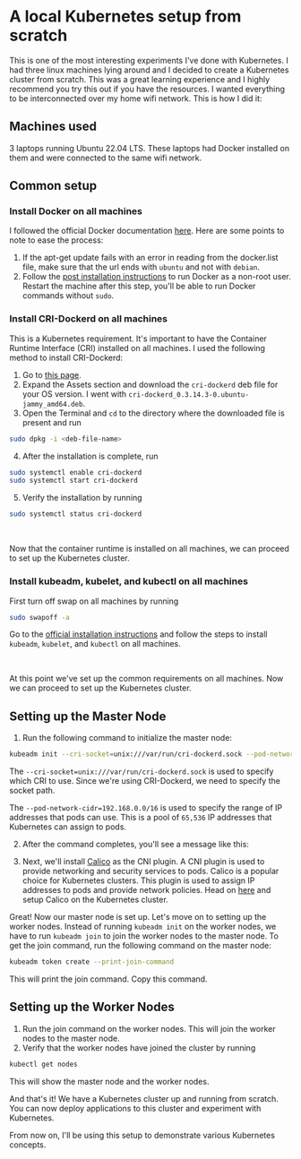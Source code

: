 # A local Kubernetes setup from scratch

This is one of the most interesting experiments I've done with Kubernetes. I had three linux machines lying around and I decided to create a Kubernetes cluster from scratch. This was a great learning experience and I highly recommend you try this out if you have the resources. I wanted everything to be interconnected over my home wifi network. This is how I did it:

## Machines used

3 laptops running Ubuntu 22.04 LTS. These laptops had Docker installed on them and were connected to the same wifi network.

## Common setup

### Install Docker on all machines

I followed the official Docker documentation [here](https://docs.docker.com/engine/install/ubuntu/). Here are some points to note to ease the process:

1. If the apt-get update fails with an error in reading from the docker.list file, make sure that the url ends with `ubuntu` and not with `debian`. 
2. Follow the [post installation instructions](https://docs.docker.com/engine/install/linux-postinstall/) to run Docker as a non-root user. Restart the machine after this step, you'll be able to run Docker commands without `sudo`.

### Install CRI-Dockerd on all machines

This is a Kubernetes requirement. It's important to have the Container Runtime Interface (CRI) installed on all machines. I used the following method to install CRI-Dockerd:

1. Go to [this page](https://github.com/Mirantis/cri-dockerd/releases). 
2. Expand the Assets section and download the `cri-dockerd` deb file for your OS version. I went with `cri-dockerd_0.3.14.3-0.ubuntu-jammy_amd64.deb`. 
3. Open the Terminal and `cd` to the directory where the downloaded file is present and run 

```bash
sudo dpkg -i <deb-file-name>
```
4. After the installation is complete, run 

```bash
sudo systemctl enable cri-dockerd
sudo systemctl start cri-dockerd
```
5. Verify the installation by running 

```bash
sudo systemctl status cri-dockerd
```


<br>

Now that the container runtime is installed on all machines, we can proceed to set up the Kubernetes cluster.

### Install kubeadm, kubelet, and kubectl on all machines

First turn off swap on all machines by running 

```bash
sudo swapoff -a
```

Go to the [official installation instructions](https://kubernetes.io/docs/setup/production-environment/tools/kubeadm/install-kubeadm/#installing-kubeadm-kubelet-and-kubectl) and follow the steps to install `kubeadm`, `kubelet`, and `kubectl` on all machines.


<br>

At this point we've set up the common requirements on all machines. Now we can proceed to set up the Kubernetes cluster.


## Setting up the Master Node

1. Run the following command to initialize the master node:

```bash
kubeadm init --cri-socket=unix:///var/run/cri-dockerd.sock --pod-network-cidr=192.168.0.0/16
``` 

The `--cri-socket=unix:///var/run/cri-dockerd.sock` is used to specify which CRI to use. Since we're using CRI-Dockerd, we need to specify the socket path. 

The `--pod-network-cidr=192.168.0.0/16` is used to specify the range of IP addresses that pods can use. This is a pool of `65,536` IP addresses that Kubernetes can assign to pods.

2. After the command completes, you'll see a message like this:

3. Next, we'll install [Calico](https://www.tigera.io/tigera-products/calico/) as the CNI plugin. A CNI plugin is used to provide networking and security services to pods. Calico is a popular choice for Kubernetes clusters. This plugin is used to assign IP addresses to pods and provide network policies. Head on [here](https://docs.tigera.io/calico/latest/getting-started/kubernetes/quickstart#install-calico) and setup Calico on the Kubernetes cluster. 

Great! Now our master node is set up. Let's move on to setting up the worker nodes. Instead of running `kubeadm init` on the worker nodes, we have to run `kubeadm join` to join the worker nodes to the master node. To get the join command, run the following command on the master node:

```bash
kubeadm token create --print-join-command
```

This will print the join command. Copy this command. 

## Setting up the Worker Nodes

1. Run the join command on the worker nodes. This will join the worker nodes to the master node.
2. Verify that the worker nodes have joined the cluster by running 

```bash
kubectl get nodes
```

This will show the master node and the worker nodes.


And that's it! We have a Kubernetes cluster up and running from scratch. You can now deploy applications to this cluster and experiment with Kubernetes.

From now on, I'll be using this setup to demonstrate various Kubernetes concepts.